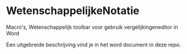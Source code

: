 # WetenschappelijkeNotatie
Macro's, Wetenschappelijk toolbar voor gebruik vergelijkingeneditor in Word

Een uitgebreide beschrijving vind je in het word document in deze repo.
